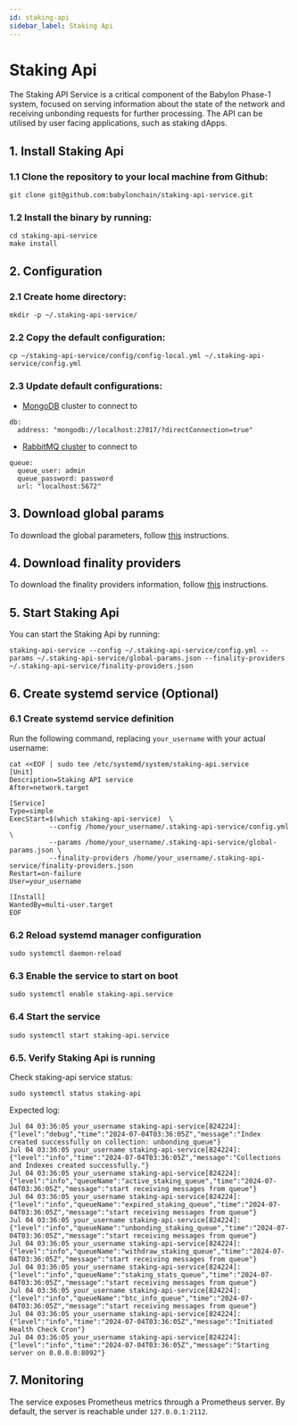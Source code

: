 ```yaml
---
id: staking-api
sidebar_label: Staking Api
---
```

# Staking Api
The Staking API Service is a critical component of the Babylon Phase-1 system, focused on serving information about the state of the network and receiving unbonding requests for further processing. The API can be utilised by user facing applications, such as staking dApps.

## 1. Install Staking Api

### 1.1 Clone the repository to your local machine from Github:

```
git clone git@github.com:babylonchain/staking-api-service.git
```

### 1.2 Install the binary by running:

```
cd staking-api-service
make install
```

## 2. Configuration

### 2.1 Create home directory:

```
mkdir -p ~/.staking-api-service/
```

### 2.2 Copy the default configuration:

```
cp ~/staking-api-service/config/config-local.yml ~/.staking-api-service/config.yml
```

### 2.3 Update default configurations:

- [MongoDB](../infra/mongodb.md) cluster to connect to

```
db:
  address: "mongodb://localhost:27017/?directConnection=true"
```

- [RabbitMQ cluster](../infra/rabbitmq.md) to connect to

```
queue:
  queue_user: admin
  queue_password: password
  url: "localhost:5672"
```

## 3. Download global params

To download the global parameters, follow [this](../global-system-configuration.md#staking-parameters) instructions. 

## 4. Download finality providers

To download the finality providers information, follow [this](../global-system-configuration.md#finality-providers) instructions. 

## 5. Start Staking Api
You can start the Staking Api by running:

```
staking-api-service --config ~/.staking-api-service/config.yml --params ~/.staking-api-service/global-params.json --finality-providers ~/.staking-api-service/finality-providers.json
```

## 6. Create systemd service (Optional)

### 6.1 Create systemd service definition
Run the following command, replacing `your_username` with your actual username:

```
cat <<EOF | sudo tee /etc/systemd/system/staking-api.service
[Unit]
Description=Staking API service
After=network.target

[Service]
Type=simple
ExecStart=$(which staking-api-service)  \
          --config /home/your_username/.staking-api-service/config.yml \
          --params /home/your_username/.staking-api-service/global-params.json \
          --finality-providers /home/your_username/.staking-api-service/finality-providers.json
Restart=on-failure
User=your_username

[Install]
WantedBy=multi-user.target
EOF
```

### 6.2 Reload systemd manager configuration

```
sudo systemctl daemon-reload
```

### 6.3 Enable the service to start on boot

```
sudo systemctl enable staking-api.service
```

### 6.4 Start the service

```
sudo systemctl start staking-api.service
```

### 6.5. Verify Staking Api is running

Check staking-api service status:

```
sudo systemctl status staking-api
```

Expected log:

```
Jul 04 03:36:05 your_username staking-api-service[824224]: {"level":"debug","time":"2024-07-04T03:36:05Z","message":"Index created successfully on collection: unbonding_queue"}
Jul 04 03:36:05 your_username staking-api-service[824224]: {"level":"info","time":"2024-07-04T03:36:05Z","message":"Collections and Indexes created successfully."}
Jul 04 03:36:05 your_username staking-api-service[824224]: {"level":"info","queueName":"active_staking_queue","time":"2024-07-04T03:36:05Z","message":"start receiving messages from queue"}
Jul 04 03:36:05 your_username staking-api-service[824224]: {"level":"info","queueName":"expired_staking_queue","time":"2024-07-04T03:36:05Z","message":"start receiving messages from queue"}
Jul 04 03:36:05 your_username staking-api-service[824224]: {"level":"info","queueName":"unbonding_staking_queue","time":"2024-07-04T03:36:05Z","message":"start receiving messages from queue"}
Jul 04 03:36:05 your_username staking-api-service[824224]: {"level":"info","queueName":"withdraw_staking_queue","time":"2024-07-04T03:36:05Z","message":"start receiving messages from queue"}
Jul 04 03:36:05 your_username staking-api-service[824224]: {"level":"info","queueName":"staking_stats_queue","time":"2024-07-04T03:36:05Z","message":"start receiving messages from queue"}
Jul 04 03:36:05 your_username staking-api-service[824224]: {"level":"info","queueName":"btc_info_queue","time":"2024-07-04T03:36:05Z","message":"start receiving messages from queue"}
Jul 04 03:36:05 your_username staking-api-service[824224]: {"level":"info","time":"2024-07-04T03:36:05Z","message":"Initiated Health Check Cron"}
Jul 04 03:36:05 your_username staking-api-service[824224]: {"level":"info","time":"2024-07-04T03:36:05Z","message":"Starting server on 0.0.0.0:8092"}
```

## 7. Monitoring

The service exposes Prometheus metrics through a Prometheus server. By default, the server is reachable under `127.0.0.1:2112`.